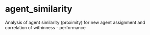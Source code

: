 # agent_similarity
Analysis of agent similarity (proximity) for new agent assignment and correlation of withinness - performance
